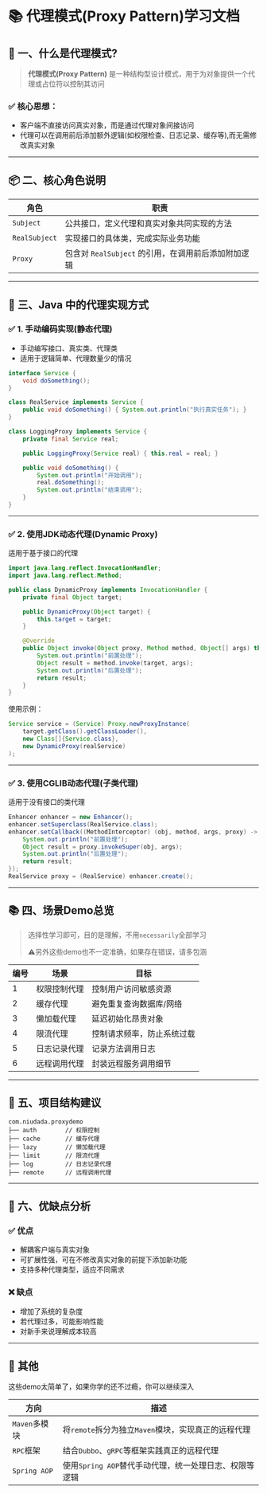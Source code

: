 # 📚 代理模式(Proxy Pattern)学习文档

## 🧠 一、什么是代理模式?

> **代理模式(Proxy Pattern)** 是一种结构型设计模式，用于为对象提供一个代理或占位符以控制其访问

### ✅ 核心思想：
- 客户端不直接访问真实对象，而是通过代理对象间接访问
- 代理可以在调用前后添加额外逻辑(如权限检查、日志记录、缓存等),而无需修改真实对象

---

## 📦 二、核心角色说明

| 角色 | 职责 |
|------|------|
| `Subject` | 公共接口，定义代理和真实对象共同实现的方法 |
| `RealSubject` | 实现接口的具体类，完成实际业务功能 |
| `Proxy` | 包含对 `RealSubject` 的引用，在调用前后添加附加逻辑 |

---

## 🧪 三、Java 中的代理实现方式

### ✅ 1. 手动编码实现(静态代理)
- 手动编写接口、真实类、代理类
- 适用于逻辑简单、代理数量少的情况

```java
interface Service {
    void doSomething();
}

class RealService implements Service {
    public void doSomething() { System.out.println("执行真实任务"); }
}

class LoggingProxy implements Service {
    private final Service real;

    public LoggingProxy(Service real) { this.real = real; }

    public void doSomething() {
        System.out.println("开始调用");
        real.doSomething();
        System.out.println("结束调用");
    }
}
```


---

### ✅ 2. 使用JDK动态代理(Dynamic Proxy)

适用于基于接口的代理

```java
import java.lang.reflect.InvocationHandler;
import java.lang.reflect.Method;

public class DynamicProxy implements InvocationHandler {
    private final Object target;

    public DynamicProxy(Object target) {
        this.target = target;
    }

    @Override
    public Object invoke(Object proxy, Method method, Object[] args) throws Throwable {
        System.out.println("前置处理");
        Object result = method.invoke(target, args);
        System.out.println("后置处理");
        return result;
    }
}
```


使用示例：

```java
Service service = (Service) Proxy.newProxyInstance(
    target.getClass().getClassLoader(),
    new Class[]{Service.class},
    new DynamicProxy(realService)
);
```


---

### ✅ 3. 使用CGLIB动态代理(子类代理)

适用于没有接口的类代理

```java
Enhancer enhancer = new Enhancer();
enhancer.setSuperclass(RealService.class);
enhancer.setCallback((MethodInterceptor) (obj, method, args, proxy) -> {
    System.out.println("前置处理");
    Object result = proxy.invokeSuper(obj, args);
    System.out.println("后置处理");
    return result;
});
RealService proxy = (RealService) enhancer.create();
```


---

## 📚 四、场景Demo总览

> 选择性学习即可，目的是理解，不用`necessarily`全部学习
> 
> ⚠️另外这些demo也不一定准确，如果存在错误，请多包涵

| 编号 | 场景 | 目标 |
|----|------|------|
| 1  | 权限控制代理 | 控制用户访问敏感资源 |
| 2  | 缓存代理 | 避免重复查询数据库/网络 |
| 3  | 懒加载代理 | 延迟初始化昂贵对象 |
| 4  | 限流代理 | 控制请求频率，防止系统过载 |
| 5  | 日志记录代理 | 记录方法调用日志 |
| 6  | 远程调用代理 | 封装远程服务调用细节 |

---

## 📁 五、项目结构建议

```
com.niudada.proxydemo
├── auth        // 权限控制
├── cache       // 缓存代理
├── lazy        // 懒加载代理
├── limit       // 限流代理
├── log         // 日志记录代理
├── remote      // 远程调用代理
```

---

## 📝 六、优缺点分析

### ✅ 优点
- 解耦客户端与真实对象
- 可扩展性强，可在不修改真实对象的前提下添加新功能
- 支持多种代理类型，适应不同需求

### ❌ 缺点
- 增加了系统的复杂度
- 若代理过多，可能影响性能
- 对新手来说理解成本较高

---

## 🚀 其他
这些demo太简单了，如果你学的还不过瘾，你可以继续深入

| 方向           | 描述 |
|-----|------|
| `Maven`多模块   |将`remote`拆分为独立`Maven`模块，实现真正的远程代理|
| `RPC`框架      |结合`Dubbo`、`gRPC`等框架实践真正的远程代理|
| `Spring AOP` |使用`Spring AOP`替代手动代理，统一处理日志、权限等逻辑|
